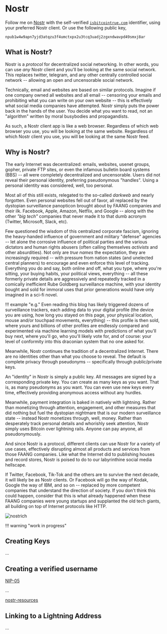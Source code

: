 <!--
For we wrestle not against flesh and blood,
 but against principalities,
 against powers,
 against the rulers of the darkness
 of this world,
 against spiritual wickedness in high places.

 - Ephesians 6:1

-->

# Nostr

Follow me on 
 [Nostr](https://iris.to/isbitcointrue.com)
 with the self-verified
 [`isbitcointrue.com`](https://iris.to/isbitcointrue.com)
 identifier,
 using your preferred Nostr client.
Or use the following public key,

```
npub1w4w9apn7yjd3atqzu3f4umctxpx2u3tcq3uadj2zgxndwavpd49smxj8ar
```








## What is Nostr?

Nostr is a *protocol* for decentralized social networking.
In other words, you can use *any* Nostr client and you'll be
 looking at the same social network.
This replaces twitter, telegram, and any other
 centrally controlled social network -- allowing
 an open and uncensorable social network.

Technically, email and websites are based on
 similar protocols.
Imagine if one company owned all websites and all email --
 censoring your emails and prohibiting what you
 can write on your own website --
 this is effectively what social media companies
 have attempted.
Nostr simply puts the power back in the hands
 of the user.
You decide what you want to read, not an "algorithm"
 written by moral busybodies and propagandists.

As such, a Nostr client app is like a web browser.
Regardless of which web browser you use,
 you will be looking at the same website.
Regardless of which Nostr client you use,
 you will be looking at the same Nostr feed.





## Why is Nostr?

The early Internet was decentralized:
 emails, websites, usenet groups, gopher,
 private FTP sites, or even the infamous
 bulletin board systems (BBS) -- all were
 completely decentralized and uncensorable.
Users did not reveal their personal identity,
 preferring pseudonymous "handles".
Using a personal identity was considered,
 well, too personal.

Most all of this still exists, relegated to
 the so-called *darkweb* and nearly forgotten.
Even personal websites fell out of favor,
 all replaced by the
 dystopian surveillance panopticon
 brought about by FAANG companies and their ilk.
Facebook, Apple, Amazon, Netflix, and
 Google -- along with the other *"big tech"*
 companies that never made it to that dumb
 acronym (Twitter, Microsoft, Slack, etc).

Few questioned the wisdom of this centralized
 corporate fascism,
 ignoring the heavy-handed influence of government
 and military "defense" agencies --
 let alone the corrosive influence of political
 parties and the various dictators and human
 rights abusers
 (often calling themselves *activists*
  and other absurdities).
Not only are *true names* the expectation,
 they are increasingly required --
 with pressure from nation states
 (and unelected central planners)
 to encourage and even 
 enforce this level of tracking.
Everything you do and say, both online
 and off, what you type, where you're sitting,
 your buying habits, your political views,
 everything -- all these formerly
 private details are
 aggressively and repeatedly tracked in
 a comically inefficient 
 Rube Goldberg surveillance machine,
 with your identity 
 bought and sold for immoral
 uses that prior generations would have
 only imagined in a sci-fi novel.

!!! example "e.g."
    Even reading this blog has likely triggered
    dozens of surveillance trackers,
    each adding data to your digital profile
    (the device you are using, how long you stayed
    on this page, your physical location, mouse
    and/or touchpad movements, everything) --
    this profile is then sold, where yours and
    billions of other profiles are endlessly
    compared and experimented via 
    machine learning models with
    predictions of what you'll buy next,
    where you'll go, who you'll likely vote for,
    and of course: your level of conformity
    into this draconian system that
    no one asked for.

Meanwhile, Nostr continues the tradition
 of a decentralized Internet.
There are no identities other than what
 you choose to reveal.
The default is
 complete privacy through pseudonyms --
 specifically through
 public/private keys.

An "identity" in Nostr is simply a public key.
All messages are signed by a corresponding
 private key.
You can create as many keys as you want.
That is, as many pseudonyms as you want.
You can even use new keys every time,
 effectively providing anonymous access
 without any hurdles.

Meanwhile, payment integration is baked in
 natively with lightning.
Rather than monetizing through attention,
 engagement, and other measures that did nothing
 but fuel the dystopian nightmare that is our
 modern surveillance state -- instead Nostr
 monetizes through, well, money.
Rather than desperately track personal details
 and whorishly seek attention, Nostr simply
 uses Bitcoin over lightning rails.
Anyone can pay anyone, all pseudonymously.

And since Nostr is a protocol, different
 clients can use Nostr for a variety of use
 cases, effectively disrupting almost all
 products and services from those
 FAANG companies.
Like what the Internet did to publishing houses
 and record stores, Nostr is poised to do to
 our labyrinthine social media hellscape.

If Twitter, Facebook, Tik-Tok and the others
 are to survive the next decade,
 it will likely be
 as Nostr clients.
Or Facebook will go the way of Kodak,
 Google the way of IBM,
 and so on --
 replaced by more competent
 companies that understand
 the direction of society.
If you don't think this
 could happen, consider
 that this is what already
 happened when these
 FAANG companies were young
 startups and supplanted
 the old tech giants,
 all building on top of
 Internet protocols like HTTP.

![nostrich](/images/nostrich.jpeg)




!!! warning "work in progress"

## Creating Keys

...




## Creating a verified username


[NIP-05](https://github.com/nostr-protocol/nips/blob/master/05.md)

...


[nostr-resources](https://nostr-resources.com/)






## Linking to a Lightning Address

...


